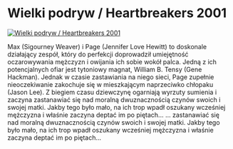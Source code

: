 Wielki podryw / Heartbreakers 2001 
=============
[![Wielki podryw / Heartbreakers 2001 ](http://vidos.pl/images/player.gif)](http://vidos.pl/wielki-podryw-heartbreakers-2001)

 Max (Sigourney Weaver) i Page (Jennifer Love Hewitt) to doskonale działający zespół, który do perfekcji doprowadził umiejętność oczarowywania mężczyzn i owijania ich sobie wokół palca. Jedną z ich potencjalnych ofiar jest tytoniowy magnat, William B. Tensy (Gene Hackman). Jednak w czasie zastawiania na niego sieci, Page zupełnie nieoczekiwanie zakochuje się w mieszkającym naprzeciwko chłopaku (Jason Lee). Z biegiem czasu dziewczynę ogarniają wyrzuty sumienia i zaczyna zastanawiać się nad moralną dwuznacznością czynów swoich i swojej matki. Jakby tego było mało, na ich trop wpadł oszukany wcześniej mężczyzna i właśnie zaczyna deptać im po piętach...   ... zastanawiać się nad moralną dwuznacznością czynów swoich i swojej matki. Jakby tego było mało, na ich trop wpadł oszukany wcześniej mężczyzna i właśnie zaczyna deptać im po piętach...

